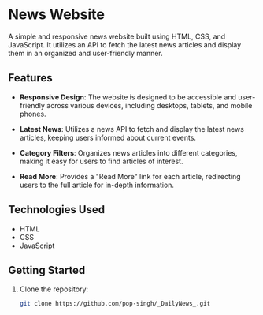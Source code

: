 # News Website

A simple and responsive news website built using HTML, CSS, and JavaScript. It utilizes an API to fetch the latest news articles and display them in an organized and user-friendly manner.

## Features

- **Responsive Design**: The website is designed to be accessible and user-friendly across various devices, including desktops, tablets, and mobile phones.

- **Latest News**: Utilizes a news API to fetch and display the latest news articles, keeping users informed about current events.

- **Category Filters**: Organizes news articles into different categories, making it easy for users to find articles of interest.

- **Read More**: Provides a "Read More" link for each article, redirecting users to the full article for in-depth information.

## Technologies Used

- HTML
- CSS
- JavaScript


## Getting Started

1. Clone the repository:

   ```bash
   git clone https://github.com/pop-singh/_DailyNews_.git
